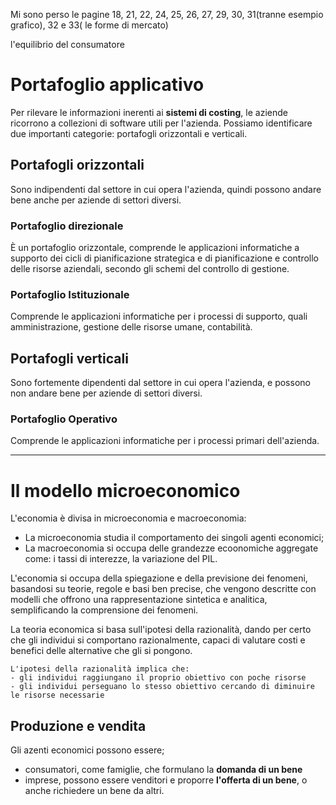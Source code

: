 <link rel="stylesheet" href="../style.css">

Mi sono perso le pagine 18, 21, 22, 24, 25, 26, 27, 29, 30, 31(tranne esempio grafico), 32 e 33( le forme di mercato)

l'equilibrio del consumatore
                                

# Portafoglio applicativo
Per rilevare le informazioni inerenti ai **sistemi di costing**, le aziende ricorrono a collezioni di software utili per l'azienda.
Possiamo identificare due importanti categorie: portafogli orizzontali e verticali.

## Portafogli orizzontali
Sono indipendenti dal settore in cui opera l'azienda, quindi possono andare bene anche per aziende di settori diversi.
### Portafoglio direzionale
È un portafoglio orizzontale, comprende le applicazioni informatiche a supporto dei cicli di pianificazione strategica e di pianificazione e controllo delle risorse aziendali, secondo gli schemi del controllo di gestione.
### Portafoglio Istituzionale
Comprende le applicazioni informatiche per i processi di supporto, quali amministrazione, gestione delle risorse umane, contabilità.

## Portafogli verticali
Sono fortemente dipendenti dal settore in cui opera l'azienda, e possono non andare bene per aziende di settori diversi.
### Portafoglio Operativo
Comprende le applicazioni informatiche per i processi primari dell'azienda.


---


# Il modello microeconomico
L'economia è divisa in microeconomia e macroeconomia:
- La microeconomia studia il comportamento dei singoli agenti economici;
- La macroeconomia si occupa delle grandezze ecoonomiche aggregate come: i tassi di interezze, la variazione del PIL.

L'economia si occupa della spiegazione e della previsione dei fenomeni, basandosi su teorie, regole e basi ben precise, che vengono descritte con modelli che offrono una rappresentazione sintetica e analitica, semplificando la comprensione dei fenomeni.

La teoria economica si basa sull'ipotesi della razionalità, dando per certo che gli individui si comportano razionalmente, capaci di valutare costi e benefici delle alternative che gli si pongono.

```
L'ipotesi della razionalità implica che:
- gli individui raggiungano il proprio obiettivo con poche risorse
- gli individui perseguano lo stesso obiettivo cercando di diminuire le risorse necessarie
```

## Produzione e vendita
Gli azenti economici possono essere;
- consumatori, come famiglie, che formulano la **domanda di un bene**
- imprese, possono essere venditori e proporre **l'offerta di un bene**, o anche richiedere un bene da altri.